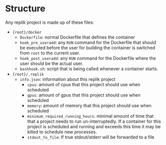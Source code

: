 # Structure 

Any replik project is made up of these files:
* ```{root}/docker```
  * ```Dockerfile```: normal Dockerfile that defines the container
  * ```hook_pre_useradd```: any ```RUN``` command for the Dockerfile that should be executed before the user for building the container is switched from ```root``` to the current user.
  * ```hook_post_useradd```: any ```RUN``` command for the Dockerfile where the user should be the actual user.
  * ```bashhook.sh```: script that is being called whenever a container starts.
* ```{root}/.replik```
  * ```info.json```: information about this replik project
    * ```cpus```: amount of cpus that this project should use when scheduled
    * ```gpus```: amount of gpus that this project should use when scheduled
    * ```memory```: amount of memory that this project should use when scheduled
    * ```minimum_required_running_hours```: minimal amount of time that that a project needs to run un-interruptedly. If a container for this project is scheduled and running and exceeds this time it may be killed to schedule new processes.
    * ```stdout_to_file```: If true stdout/stderr will be forwarded to a file

